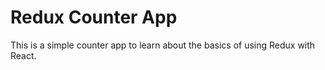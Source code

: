 # Redux Counter App

This is a simple counter app to learn about the basics of using Redux with React.
